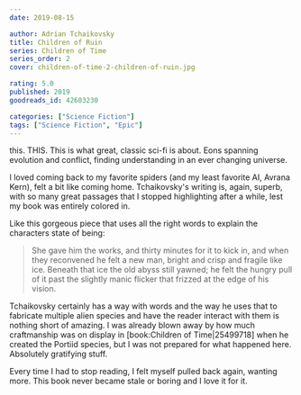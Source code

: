 ```yaml
---
date: 2019-08-15

author: Adrian Tchaikovsky
title: Children of Ruin
series: Children of Time
series_order: 2
cover: children-of-time-2-children-of-ruin.jpg

rating: 5.0
published: 2019
goodreads_id: 42603230

categories: ["Science Fiction"]
tags: ["Science Fiction", "Epic"]
---
```


this. THIS. This is what great, classic sci-fi is about. Eons spanning evolution and conflict, finding understanding in an ever changing universe.

<!--more-->

I loved coming back to my favorite spiders (and my least favorite AI, Avrana Kern), felt a bit like coming home. Tchaikovsky's writing is, again, superb, with so many great passages that I stopped highlighting after a while, lest my book was entirely colored in.

Like this gorgeous piece that uses all the right words to explain the characters state of being:

> She gave him the works, and thirty minutes for it to kick in, and when they reconvened he felt a new man, bright and crisp and fragile like ice. Beneath that ice the old abyss still yawned; he felt the hungry pull of it past the slightly manic flicker that frizzed at the edge of his vision.

Tchaikovsky certainly has a way with words and the way he uses that to fabricate multiple alien species and have the reader interact with them is nothing short of amazing.
I was already blown away by how much craftmanship was on display in [book:Children of Time|25499718] when he created the Portiid species, but I was not prepared for what happened here. Absolutely gratifying stuff.

Every time I had to stop reading, I felt myself pulled back again, wanting more. This book never became stale or boring and I love it for it.
